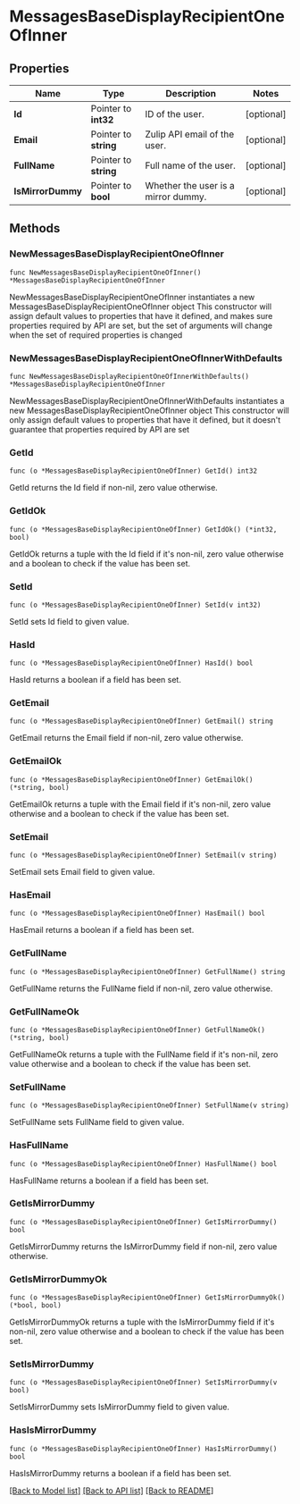 # MessagesBaseDisplayRecipientOneOfInner

## Properties

Name | Type | Description | Notes
------------ | ------------- | ------------- | -------------
**Id** | Pointer to **int32** | ID of the user.  | [optional] 
**Email** | Pointer to **string** | Zulip API email of the user.  | [optional] 
**FullName** | Pointer to **string** | Full name of the user.  | [optional] 
**IsMirrorDummy** | Pointer to **bool** | Whether the user is a mirror dummy.  | [optional] 

## Methods

### NewMessagesBaseDisplayRecipientOneOfInner

`func NewMessagesBaseDisplayRecipientOneOfInner() *MessagesBaseDisplayRecipientOneOfInner`

NewMessagesBaseDisplayRecipientOneOfInner instantiates a new MessagesBaseDisplayRecipientOneOfInner object
This constructor will assign default values to properties that have it defined,
and makes sure properties required by API are set, but the set of arguments
will change when the set of required properties is changed

### NewMessagesBaseDisplayRecipientOneOfInnerWithDefaults

`func NewMessagesBaseDisplayRecipientOneOfInnerWithDefaults() *MessagesBaseDisplayRecipientOneOfInner`

NewMessagesBaseDisplayRecipientOneOfInnerWithDefaults instantiates a new MessagesBaseDisplayRecipientOneOfInner object
This constructor will only assign default values to properties that have it defined,
but it doesn't guarantee that properties required by API are set

### GetId

`func (o *MessagesBaseDisplayRecipientOneOfInner) GetId() int32`

GetId returns the Id field if non-nil, zero value otherwise.

### GetIdOk

`func (o *MessagesBaseDisplayRecipientOneOfInner) GetIdOk() (*int32, bool)`

GetIdOk returns a tuple with the Id field if it's non-nil, zero value otherwise
and a boolean to check if the value has been set.

### SetId

`func (o *MessagesBaseDisplayRecipientOneOfInner) SetId(v int32)`

SetId sets Id field to given value.

### HasId

`func (o *MessagesBaseDisplayRecipientOneOfInner) HasId() bool`

HasId returns a boolean if a field has been set.

### GetEmail

`func (o *MessagesBaseDisplayRecipientOneOfInner) GetEmail() string`

GetEmail returns the Email field if non-nil, zero value otherwise.

### GetEmailOk

`func (o *MessagesBaseDisplayRecipientOneOfInner) GetEmailOk() (*string, bool)`

GetEmailOk returns a tuple with the Email field if it's non-nil, zero value otherwise
and a boolean to check if the value has been set.

### SetEmail

`func (o *MessagesBaseDisplayRecipientOneOfInner) SetEmail(v string)`

SetEmail sets Email field to given value.

### HasEmail

`func (o *MessagesBaseDisplayRecipientOneOfInner) HasEmail() bool`

HasEmail returns a boolean if a field has been set.

### GetFullName

`func (o *MessagesBaseDisplayRecipientOneOfInner) GetFullName() string`

GetFullName returns the FullName field if non-nil, zero value otherwise.

### GetFullNameOk

`func (o *MessagesBaseDisplayRecipientOneOfInner) GetFullNameOk() (*string, bool)`

GetFullNameOk returns a tuple with the FullName field if it's non-nil, zero value otherwise
and a boolean to check if the value has been set.

### SetFullName

`func (o *MessagesBaseDisplayRecipientOneOfInner) SetFullName(v string)`

SetFullName sets FullName field to given value.

### HasFullName

`func (o *MessagesBaseDisplayRecipientOneOfInner) HasFullName() bool`

HasFullName returns a boolean if a field has been set.

### GetIsMirrorDummy

`func (o *MessagesBaseDisplayRecipientOneOfInner) GetIsMirrorDummy() bool`

GetIsMirrorDummy returns the IsMirrorDummy field if non-nil, zero value otherwise.

### GetIsMirrorDummyOk

`func (o *MessagesBaseDisplayRecipientOneOfInner) GetIsMirrorDummyOk() (*bool, bool)`

GetIsMirrorDummyOk returns a tuple with the IsMirrorDummy field if it's non-nil, zero value otherwise
and a boolean to check if the value has been set.

### SetIsMirrorDummy

`func (o *MessagesBaseDisplayRecipientOneOfInner) SetIsMirrorDummy(v bool)`

SetIsMirrorDummy sets IsMirrorDummy field to given value.

### HasIsMirrorDummy

`func (o *MessagesBaseDisplayRecipientOneOfInner) HasIsMirrorDummy() bool`

HasIsMirrorDummy returns a boolean if a field has been set.


[[Back to Model list]](../README.md#documentation-for-models) [[Back to API list]](../README.md#documentation-for-api-endpoints) [[Back to README]](../README.md)


